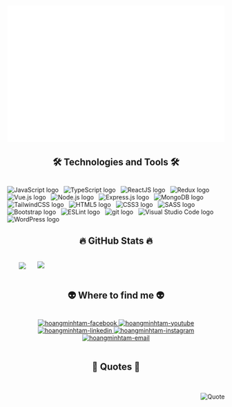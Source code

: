 <!--Hoang Tam cloned repo from Trungquandev -->
<a href="#" target="_blank">
  <img src="svg/minhtam.svg" width="1200" alt="Click to see the source" />
</a>

<h2 align="center">🛠 Technologies and Tools 🛠</h2>
<br>
<!-- https://simpleicons.org/ -->
<span><img src="https://img.shields.io/badge/JavaScript-282C34?logo=javascript&logoColor=F7DF1E" alt="JavaScript logo" title="JavaScript" height="25" /></span>
&nbsp;
<span><img src="https://img.shields.io/badge/TypeScript-282C34?logo=typescript&logoColor=3178C6" alt="TypeScript logo" title="TypeScript" height="25" /></span>
&nbsp;
<span><img src="https://img.shields.io/badge/ReactJS-282C34?logo=react&logoColor=61DAFB" alt="ReactJS logo" title="ReactJS" height="25" /></span>
&nbsp;
<span><img src="https://img.shields.io/badge/Redux-282C34?logo=redux&logoColor=764ABC" alt="Redux logo" title="Redux" height="25" /></span>
&nbsp;
<span><img src="https://img.shields.io/badge/Vue.js-282C34?logo=vue.js&logoColor=4FC08D" alt="Vue.js logo" title="Vue.js" height="25" /></span>
&nbsp;
<!-- <span><img src="https://img.shields.io/badge/Nuxt.js-282C34?logo=nuxt.js&logoColor=4FC08D" alt="Nuxt.js logo" title="Nuxt.js" height="25" /></span>
&nbsp; -->
<span><img src="https://img.shields.io/badge/Node.js-282C34?logo=node.js&logoColor=00F200" alt="Node.js logo" title="Node.js" height="25" /></span>
&nbsp;
<span><img src="https://img.shields.io/badge/Express-282C34?logo=express&logoColor=FFFFFF" alt="Express.js logo" title="Express.js" height="25" /></span>
&nbsp;
<span><img src="https://img.shields.io/badge/MongoDB-282C34?logo=mongodb&logoColor=47A248" alt="MongoDB logo" title="MongoDB" height="25" /></span>
&nbsp;
<span><img src="https://img.shields.io/badge/Tailwind%20CSS-282C34?logo=tailwind-css&logoColor=38B2AC" alt="TailwindCSS logo" title="TailwindCSS" height="25" /></span>
&nbsp;
<!-- <span><img src="https://img.shields.io/badge/Three.js-282C34?logo=three.js&logoColor=FFFFFF" alt="Three.js logo" title="Three.js" height="25" /></span>
&nbsp; -->
<span><img src="https://img.shields.io/badge/HTML5-282C34?logo=html5&logoColor=E34F26" alt="HTML5 logo" title="HTML5" height="25" /></span>
&nbsp;
<span><img src="https://img.shields.io/badge/CSS3-282C34?logo=css3&logoColor=1572B6" alt="CSS3 logo" title="CSS3" height="25" /></span>
&nbsp;
<span><img src="https://img.shields.io/badge/Sass-282C34?logo=sass&logoColor=CC6699" alt="SASS logo" title="SASS" height="25" /></span>
&nbsp;
<span><img src="https://img.shields.io/badge/Bootstrap-282C34?logo=bootstrap&logoColor=7952B3" alt="Bootstrap logo" title="Bootstrap" height="25" /></span>
&nbsp;
<span><img src="https://img.shields.io/badge/ESLint-282C34?logo=eslint&logoColor=4B32C3" alt="ESLint logo" title="ESLint" height="25" /></span>
&nbsp;
<span><img src="https://img.shields.io/badge/git-282C34?logo=git&logoColor=F05032" alt="git logo" title="git" height="25" /></span>
&nbsp;
<span><img src="https://img.shields.io/badge/VS%20Code-282C34?logo=visual-studio-code&logoColor=007ACC" alt="Visual Studio Code logo" title="Visual Studio Code" height="25" /></span>
&nbsp;
<!-- <span><img src="https://img.shields.io/badge/Firebase-282C34?logo=firebase&logoColor=FFCA28" alt="Firebase logo" title="Firebase" height="25" /></span>
&nbsp; -->
<span><img src="https://img.shields.io/badge/WordPress-282C34?logo=wordPress&logoColor=21759B" alt="WordPress logo" title="WordPress" height="25" /></span>
&nbsp;

<br>

<h2 align="center">🔥 GitHub Stats 🔥</h2>
<!-- https://github.com/anuraghazra/github-readme-stats -->
<br>
<div align=center>
  <a href="#" title="goddie9x">
    <img width="315" align="center" src="https://github-readme-stats.vercel.app/api/top-langs/?username=goddie9x&title_color=61dafb&text_color=ffffff&icon_color=61dafb&bg_color=20232a&langs_count=30&layout=compact&border_color=61dafb&hide_border=true" />
  </a>
  <a href="#" title="goddie9x">
    <img align="right" width="434" src="https://github-readme-stats.vercel.app/api?username=goddie9x&show_icons=true&theme=react&border_color=61dafb&hide_border=true" />
  </a>
</div>

<br>

<h2 align="center">👽 Where to find me 👽</h2>
<br>
<!-- https://icons8.com -->
<div align="center">
  <!-- <a href="https://www.facebook.com/goddie9x" target="blank">
    <img width="90" height="90" src="https://www.facebook.com/photo/?fbid=2987577364728004&set=a.102305139921922" alt="my facebook again" />
  </a> -->
  <a href="https://www.facebook.com/goddie9x" target="blank">
    <img src="https://img.icons8.com/bubbles/100/000000/facebook-new.png" alt="hoangminhtam-facebook" />
  </a>
  <a href="https://www.youtube.com/channel/UC5C6cbvmpS7FPcJ7pIbkczQ" target="blank">
    <img src="https://img.icons8.com/bubbles/100/000000/youtube-squared.png" alt="hoangminhtam-youtube" />
  </a>
  <a href="https://www.linkedin.com/in/ho%C3%A0ng-minh-t%C3%A2m-209236212" target="blank">
    <img src="https://img.icons8.com/bubbles/100/000000/linkedin.png" alt="hoangminhtam-linkedin" />
  </a>
  <a href="https://www.instagram.com/goddie9x" target="blank">
    <img src="https://img.icons8.com/bubbles/100/000000/instagram.png" alt="hoangminhtam-instagram" />
  </a>
  <a href="mailto:hoangminhtam7991@gmail.com" target="top">
    <img src="https://img.icons8.com/bubbles/100/000000/apple-mail.png" alt="hoangminhtam-email" />
  </a>
</div>

<br>

<h2 align="center">📑 Quotes 📑</h2>
<br>
<div align="right">

![Quote](https://github-readme-quotes-bay.vercel.app/quote)

</div>

